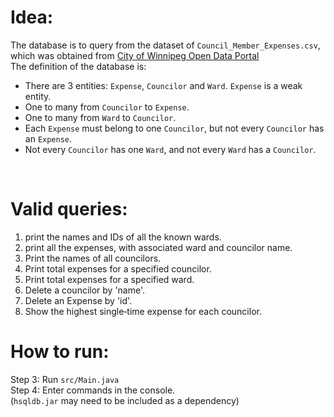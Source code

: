 # Idea:
The database is to query from the dataset of ```Council_Member_Expenses.csv```, which was obtained from [City of Winnipeg Open Data Portal](https://data.winnipeg.ca/)
<br>
The definition of the database is:
- There are 3 entities: ```Expense```, `Councilor` and `Ward`. ```Expense``` is a weak entity. 
- One to many from ```Councilor``` to ```Expense```.
- One to many from ```Ward``` to ```Councilor```.
- Each ```Expense``` must belong to one ```Councilor```, but not every ```Councilor``` has an ```Expense```.
- Not every ```Councilor``` has one ```Ward```, and not every ```Ward``` has a ```Councilor```.
<br>

# Valid queries:
1. print the names and IDs of all the known wards.
2. print all the expenses, with associated ward and councilor name.
3. Print the names of all councilors.
4. Print total expenses for a specified councilor.
5. Print total expenses for a specified ward.
6. Delete a councilor by 'name'.
7. Delete an Expense by 'id'.
8. Show the highest single‐time expense for each councilor.

# How to run:
Step 3: Run ```src/Main.java```
<br>
Step 4: Enter commands in the console.
<br>
(```hsqldb.jar``` may need to be included as a dependency)
